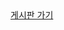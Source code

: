 <!DOCTYPE html>
<html lang="en" xmlns:th="http://www.thymeleaf.org">
<head>
    <meta charset="UTF-8">
</head>
<body>
    <a href="boardlist.html">게시판 가기</a>
</body>
</html>
